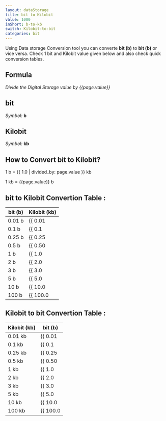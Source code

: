 ```yaml
---
layout: dataStorage
title: bit to Kilobit
value: 1000
inShort: b-to-kb
switch: Kilobit-to-bit
categories: bit
---
```


Using Data storage Conversion tool you can converte **bit (b)** to **bit (b)** or vice versa. Check 1 bit and Kilobit value given below and also check quick conversion tables.

## Formula
*Divide the Digital Storage value by {{page.value}}*

## bit
*Symbol:* **b**

## Kilobit
*Symbol:* **kb**

## How to Convert bit to Kilobit?

1 b = {{ 1.0 | divided_by: page.value }} kb

1 kb = {{page.value}} b


## bit to Kilobit Convertion Table :

| bit (b) | Kilobit (kb) |
| ---- | ---- |
| 0.01 b | {{ 0.01 | divided_by: page.value }} kb |
| 0.1 b | {{ 0.1 | divided_by: page.value }} kb |
| 0.25 b | {{ 0.25 | divided_by: page.value }} kb |
| 0.5 b | {{ 0.50 | divided_by: page.value }} kb |
| 1 b | {{ 1.0 | divided_by: page.value }} kb |
| 2 b | {{ 2.0 | divided_by: page.value }} kb |
| 3 b | {{ 3.0 | divided_by: page.value }} kb |
| 5 b | {{ 5.0 | divided_by: page.value }} kb |
| 10 b | {{ 10.0 | divided_by: page.value }} kb |
| 100 b | {{ 100.0 | divided_by: page.value }} kb |

## Kilobit to bit Convertion Table :

| Kilobit (kb) | bit (b) |
| ---- | ---- |
| 0.01 kb | {{ 0.01 | times: page.value }} b |
| 0.1 kb | {{ 0.1 | times: page.value }} b |
| 0.25 kb | {{ 0.25 | times: page.value }} b |
| 0.5 kb | {{ 0.50 | times: page.value }} b |
| 1 kb | {{ 1.0 | times: page.value }} b |
| 2 kb | {{ 2.0 | times: page.value }} b |
| 3 kb | {{ 3.0 | times: page.value }} b |
| 5 kb | {{ 5.0 | times: page.value }} b |
| 10 kb | {{ 10.0 | times: page.value }} b |
| 100 kb | {{ 100.0 | times: page.value }} b |


<script>
document.getElementById('selectInput')[0].selected = true
document.getElementById('selectOutput')[2].selected = true
</script>
